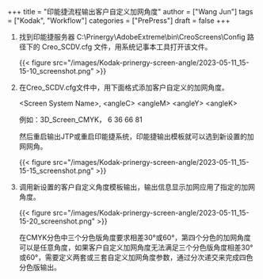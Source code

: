 +++
title = "印能捷流程输出客户自定义加网角度"
author = ["Wang Jun"]
tags = ["Kodak", "Workflow"]
categories = ["PrePress"]
draft = false
+++

1.  找到印能捷服务器 C:\Prinergy\AdobeExtreme\bin\CreoScreens\Config 路径下的 Creo_SCDV.cfg 文件，用系统记事本工具打开该文件。

    {{< figure src="/images/Kodak-prinergy-screen-angle/2023-05-11_15-15-10_screenshot.png" >}}

2.  在Creo_SCDV.cfg文件中，用下面格式添加客户自定义的加网角度。

    &lt;Screen System Name&gt;, &lt;angleC&gt; &lt;angleM&gt; &lt;angleY&gt; &lt;angleK&gt;

    例如：3D_Screen_CMYK，  6   36   66   81

    然后重启输出JTP或重启印能捷系统，印能捷输出模板就可以选到新设置的加网网角。

    {{< figure src="/images/Kodak-prinergy-screen-angle/2023-05-11_15-15-15_screenshot.png" >}}

3.  调用新设置的客户自定义角度模板输出，输出信息显示加网应用了指定的加网角度。

    {{< figure src="/images/Kodak-prinergy-screen-angle/2023-05-11_15-15-20_screenshot.png" >}}

    在CMYK分色中三个分色版角度要求相差30°或60°，第四个分色的加网角度可以是任意角度，如果客户自定义加网角度无法满足三个分色版角度相差30°或60°，需要定义两套或三套自定义加网角度参数，通过分次递交来完成四色分色版输出。
